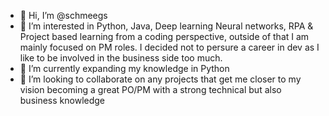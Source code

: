 - 👋 Hi, I’m @schmeegs
- 👀 I’m interested in Python, Java, Deep learning Neural networks, RPA & Project based learning from a coding perspective, outside of that I am mainly focused on PM roles. I decided not to persure a career in dev as I like to be involved in the business side too much.
- 🌱 I’m currently expanding my knowledge in Python
- 💞️ I’m looking to collaborate on any projects that get me closer to my vision becoming a great PO/PM with a strong technical but also business knowledge

<!---
schmeegs/schmeegs is a ✨ special ✨ repository because its `README.md` (this file) appears on your GitHub profile.
You can click the Preview link to take a look at your changes.
--->
